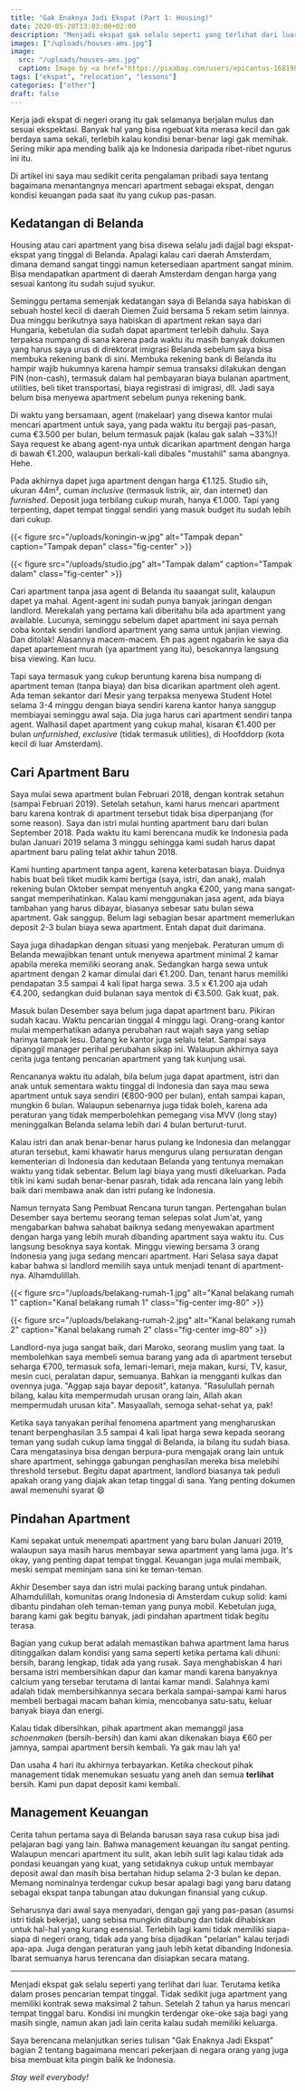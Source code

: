 ```yaml
---
title: "Gak Enaknya Jadi Ekspat (Part 1: Housing)"
date: 2020-05-20T13:03:00+02:00
description: "Menjadi ekspat gak selalu seperti yang terlihat dari luar. Apalagi ketika sudah berkeluarga dan harus mencari tempat tinggal"
images: ["/uploads/houses-ams.jpg"]
image:
  src: "/uploads/houses-ams.jpg"
  caption: Image by <a href="https://pixabay.com/users/epicantus-168198/?utm_source=link-attribution&amp;utm_medium=referral&amp;utm_campaign=image&amp;utm_content=954381">Daria Nepriakhina</a> from <a href="https://pixabay.com/?utm_source=link-attribution&amp;utm_medium=referral&amp;utm_campaign=image&amp;utm_content=954381">Pixabay</a>
tags: ["ekspat", "relocation", "lessons"]
categories: ["other"]
draft: false
---
```


Kerja jadi ekspat di negeri orang itu gak selamanya berjalan mulus dan sesuai ekspektasi. Banyak hal yang bisa ngebuat kita merasa kecil dan gak berdaya sama sekali, terlebih kalau kondisi benar-benar lagi gak memihak. Sering mikir apa mending balik aja ke Indonesia daripada ribet-ribet ngurus ini itu.

Di artikel ini saya mau sedikit cerita pengalaman pribadi saya tentang bagaimana menantangnya mencari apartment sebagai ekspat, dengan kondisi keuangan pada saat itu yang cukup pas-pasan.

## Kedatangan di Belanda

Housing atau cari apartment yang bisa disewa selalu jadi dajjal bagi ekspat-ekspat yang tinggal di Belanda. Apalagi kalau cari daerah Amsterdam, dimana demand sangat tinggi namun ketersediaan apartment sangat minim. Bisa mendapatkan apartment di daerah Amsterdam dengan harga yang sesuai kantong itu sudah sujud syukur.

Seminggu pertama semenjak kedatangan saya di Belanda saya habiskan di sebuah hostel kecil di daerah Diemen Zuid bersama 5 rekam setim lainnya. Dua minggu berikutnya saya habiskan di apartment rekan saya dari Hungaria, kebetulan dia sudah dapat apartment terlebih dahulu. Saya terpaksa numpang di sana karena pada waktu itu masih banyak dokumen yang harus saya urus di direktorat imigrasi Belanda sebelum saya bisa membuka rekening bank di sini. Membuka rekening bank di Belanda itu hampir wajib hukumnya karena hampir semua transaksi dilakukan dengan PIN (non-cash), termasuk dalam hal pembayaran biaya bulanan apartment, utilities, beli tiket transportasi, biaya registrasi di imigrasi, dll. Jadi saya belum bisa menyewa apartment sebelum punya rekening bank.

Di waktu yang bersamaan, agent (makelaar) yang disewa kantor mulai mencari apartment untuk saya, yang pada waktu itu bergaji pas-pasan, cuma €3.500 per bulan, belum termasuk pajak (kalau gak salah ~33%)! Saya request ke abang agent-nya untuk dicarikan apartment dengan harga di bawah €1.200, walaupun berkali-kali dibales "mustahil" sama abangnya. Hehe.

Pada akhirnya dapet juga apartment dengan harga €1.125. Studio sih, ukuran 44m², cuman _inclusive_ (termasuk listrik, air, dan internet) dan _furnished_. Deposit juga terbilang cukup murah, hanya €1.000. Tapi yang terpenting, dapet tempat tinggal sendiri yang masuk budget itu sudah lebih dari cukup.

{{< figure src="/uploads/koningin-w.jpg" alt="Tampak depan" caption="Tampak depan" class="fig-center" >}}

{{< figure src="/uploads/studio.jpg" alt="Tampak dalam" caption="Tampak dalam" class="fig-center" >}}

Cari apartment tanpa jasa agent di Belanda itu saaangat sulit, kalaupun dapet ya mahal. Agent-agent ini sudah punya banyak jaringan dengan landlord. Merekalah yang pertama kali diberitahu bila ada apartment yang available. Lucunya, seminggu sebelum dapet apartment ini saya pernah coba kontak sendiri landlord apartment yang sama untuk janjian viewing. Dan ditolak! Alasannya macem-macem. Eh pas agent ngabarin ke saya dia dapet apartement murah (ya apartment yang itu), besokannya langsung bisa viewing. Kan lucu.

Tapi saya termasuk yang cukup beruntung karena bisa numpang di apartment teman (tanpa biaya) dan bisa dicarikan apartment oleh agent. Ada teman sekantor dari Mesir yang terpaksa menyewa Student Hotel selama 3-4 minggu dengan biaya sendiri karena kantor hanya sanggup membiayai seminggu awal saja. Dia juga harus cari apartment sendiri tanpa agent. Walhasil dapet apartment yang cukup mahal, kisaran €1.400 per bulan _unfurnished_, _exclusive_ (tidak termasuk utilities), di Hoofddorp (kota kecil di luar Amsterdam).

## Cari Apartment Baru

Saya mulai sewa apartment bulan Februari 2018, dengan kontrak setahun (sampai Februari 2019). Setelah setahun, kami harus mencari apartment baru karena kontrak di apartment tersebut tidak bisa diperpanjang (for some reason). Saya dan istri mulai hunting apartment baru dari bulan September 2018. Pada waktu itu kami berencana mudik ke Indonesia pada bulan Januari 2019 selama 3 minggu sehingga kami sudah harus dapat apartment baru paling telat akhir tahun 2018.

Kami hunting apartment tanpa agent, karena keterbatasan biaya. Duidnya habis buat beli tiket mudik kami bertiga (saya, istri, dan anak), malah rekening bulan Oktober sempat menyentuh angka €200, yang mana sangat-sangat memperihatinkan. Kalau kami menggunakan jasa agent, ada biaya tambahan yang harus dibayar, biasanya sebesar satu bulan sewa apartment. Gak sanggup. Belum lagi sebagian besar apartment memerlukan deposit 2-3 bulan biaya sewa apartment. Entah dapat duit darimana.

Saya juga dihadapkan dengan situasi yang menjebak. Peraturan umum di Belanda mewajibkan tenant untuk menyewa apartment minimal 2 kamar apabila mereka memiliki seorang anak. Sedangkan harga sewa untuk apartment dengan 2 kamar dimulai dari €1.200. Dan, tenant harus memiliki pendapatan 3.5 sampai 4 kali lipat harga sewa. 3.5 x €1.200 aja udah €4.200, sedangkan duid bulanan saya mentok di €3.500. Gak kuat, pak.

Masuk bulan Desember saya belum juga dapat apartment baru. Pikiran sudah kacau. Waktu pencarian tinggal 4 minggu lagi. Orang-orang kantor mulai memperhatikan adanya perubahan raut wajah saya yang setiap harinya tampak lesu. Datang ke kantor juga selalu telat. Sampai saya dipanggil manager perihal perubahan sikap ini. Walaupun akhirnya saya cerita juga tentang pencarian apartment yang tak kunjung usai.

Rencananya waktu itu adalah, bila belum juga dapat apartment, istri dan anak untuk sementara waktu tinggal di Indonesia dan saya mau sewa apartment untuk saya sendiri (€800-900 per bulan), entah sampai kapan, mungkin 6 bulan. Walaupun sebenarnya juga tidak boleh, karena ada peraturan yang tidak memperbolehkan pemegang visa MVV (long stay) meninggalkan Belanda selama lebih dari 4 bulan berturut-turut.

Kalau istri dan anak benar-benar harus pulang ke Indonesia dan melanggar aturan tersebut, kami khawatir harus mengurus ulang persuratan dengan kementerian di Indonesia dan kedutaan Belanda yang tentunya memakan waktu yang tidak sebentar. Belum lagi biaya yang musti dikeluarkan. Pada titik ini kami sudah benar-benar pasrah, tidak ada rencana lain yang lebih baik dari membawa anak dan istri pulang ke Indonesia.

Namun ternyata Sang Pembuat Rencana turun tangan. Pertengahan bulan Desember saya bertemu seorang teman selepas solat Jum'at, yang mengabarkan bahwa sahabat baiknya sedang menyewakan apartment dengan harga yang lebih murah dibanding apartment saya waktu itu. Cus langsung besoknya saya kontak. Minggu viewing bersama 3 orang Indonesia yang juga sedang mencari apartment. Hari Selasa saya dapat kabar bahwa si landlord memilih saya untuk menjadi tenant di apartment-nya. Alhamdulillah.

{{< figure src="/uploads/belakang-rumah-1.jpg" alt="Kanal belakang rumah 1" caption="Kanal belakang rumah 1" class="fig-center img-80" >}}

{{< figure src="/uploads/belakang-rumah-2.jpg" alt="Kanal belakang rumah 2" caption="Kanal belakang rumah 2" class="fig-center img-80" >}}

Landlord-nya juga sangat baik, dari Maroko, seorang muslim yang taat. Ia membolehkan saya membeli semua barang yang ada di apartment tersebut seharga €700, termasuk sofa, lemari-lemari, meja makan, kursi, TV, kasur, mesin cuci, peralatan dapur, semuanya. Bahkan ia mengganti kulkas dan ovennya juga. "Aggap saja bayar deposit", katanya. "Rasulullah pernah bilang, kalau kita mempermudah urusan orang lain, Allah akan mempermudah urusan kita". Masyaallah, semoga sehat-sehat ya, pak!

Ketika saya tanyakan perihal fenomena apartment yang mengharuskan tenant berpenghasilan 3.5 sampai 4 kali lipat harga sewa kepada seorang teman yang sudah cukup lama tinggal di Belanda, ia bilang itu sudah biasa. Cara mengatasinya bisa dengan berpura-pura mengajak orang lain untuk share apartment, sehingga gabungan penghasilan mereka bisa melebihi threshold tersebut. Begitu dapat apartment, landlord biasanya tak peduli apakah orang yang diajak akan tetap tinggal di sana. Yang penting dokumen awal memenuhi syarat 😄

## Pindahan Apartment

Kami sepakat untuk menempati apartment yang baru bulan Januari 2019, walaupun saya masih harus membayar sewa apartment yang lama juga. It's okay, yang penting dapat tempat tinggal. Keuangan juga mulai membaik, meski sempat meminjam sana sini ke teman-teman.

Akhir Desember saya dan istri mulai packing barang untuk pindahan. Alhamdulillah, komunitas orang Indonesia di Amsterdam cukup solid: kami dibantu pindahan oleh teman-teman yang punya mobil. Kebetulan juga, barang kami gak begitu banyak, jadi pindahan apartment tidak begitu terasa.

Bagian yang cukup berat adalah memastikan bahwa apartment lama harus ditinggalkan dalam kondisi yang sama seperti ketika pertama kali dihuni: bersih, barang lengkap, tidak ada yang rusak. Saya menghabiskan 4 hari bersama istri membersihkan dapur dan kamar mandi karena banyaknya calcium yang tersebar terutama di lantai kamar mandi. Salahnya kami adalah tidak membersihkannya secara berkala sampai-sampai kami harus membeli berbagai macam bahan kimia, mencobanya satu-satu, keluar banyak biaya dan energi.

Kalau tidak dibersihkan, pihak apartment akan memanggil jasa _schoenmaken_ (bersih-bersih) dan kami akan dikenakan biaya €60 per jamnya, sampai apartment bersih kembali. Ya gak mau lah ya!

Dan usaha 4 hari itu akhirnya terbayarkan. Ketika checkout pihak management tidak menemukan sesuatu yang aneh dan semua **terlihat** bersih. Kami pun dapat deposit kami kembali.

## Management Keuangan

Cerita tahun pertama saya di Belanda barusan saya rasa cukup bisa jadi pelajaran bagi yang lain. Bahwa management keuangan itu sangat penting. Walaupun mencari apartment itu sulit, akan lebih sulit lagi kalau tidak ada pondasi keuangan yang kuat, yang setidaknya cukup untuk membayar deposit awal dan masih bisa bertahan hidup selama 2-3 bulan ke depan. Memang nominalnya terdengar cukup besar apalagi bagi yang baru datang sebagai ekspat tanpa tabungan atau dukungan finansial yang cukup.

Seharusnya dari awal saya menyadari, dengan gaji yang pas-pasan (asumsi istri tidak bekerja), uang sebisa mungkin ditabung dan tidak dihabiskan untuk hal-hal yang kurang esensial. Terlebih lagi kami tidak memiliki siapa-siapa di negeri orang, tidak ada yang bisa dijadikan "pelarian" kalau terjadi apa-apa. Juga dengan peraturan yang jauh lebih ketat dibanding Indonesia. Ibarat semuanya harus terencana dan disiapkan secara matang.

---

Menjadi ekspat gak selalu seperti yang terlihat dari luar. Terutama ketika dalam proses pencarian tempat tinggal. Tidak sedikit juga apartment yang memiliki kontrak sewa maksimal 2 tahun. Setelah 2 tahun ya harus mencari tempat tinggal baru. Kondisi ini mungkin terdengar oke-oke saja bagi yang masih single, namun akan jadi lain cerita kalau sudah memiliki keluarga.

Saya berencana melanjutkan series tulisan "Gak Enaknya Jadi Ekspat" bagian 2 tentang bagaimana mencari pekerjaan di negara orang yang juga bisa membuat kita pingin balik ke Indonesia.

_Stay well everybody!_

